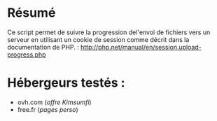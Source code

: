 # Résumé
Ce script permet de suivre la progression del'envoi de fichiers vers un serveur en utilisant un cookie de session comme décrit dans la documentation de PHP. :
http://php.net/manual/en/session.upload-progress.php

# Hébergeurs testés :


- ovh.com (_offre Kimsumfi_)
- free.fr (_pages perso_)